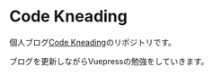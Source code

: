 Code Kneading
===

個人ブログ[Code Kneading](https://codekneading.com/)のリポジトリです。

 ブログを更新しながらVuepressの勉強をしていきます。
